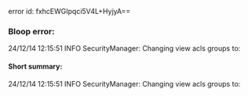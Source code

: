 error id: fxhcEWGIpqci5V4L+HyjyA==
### Bloop error:

24/12/14 12:15:51 INFO SecurityManager: Changing view acls groups to:
#### Short summary: 

24/12/14 12:15:51 INFO SecurityManager: Changing view acls groups to:
